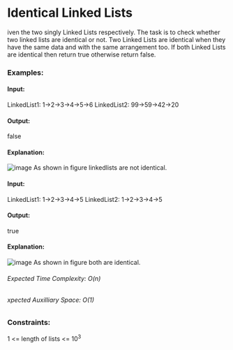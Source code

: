# Identical Linked Lists
iven the two singly Linked Lists respectively. The task is to check whether two linked lists are identical or not. 
Two Linked Lists are identical when they have the same data and with the same arrangement too. If both Linked Lists are identical then return true otherwise return false. 

### Examples:
#### Input:
LinkedList1: 1->2->3->4->5->6
LinkedList2: 99->59->42->20
#### Output:
false
#### Explanation:
![image](https://github.com/Shailesh93602/potd/assets/87556206/c124227e-6acb-4dd7-bfbe-e27d4def3eec)
As shown in figure linkedlists are not identical.

#### Input:
LinkedList1: 1->2->3->4->5
LinkedList2: 1->2->3->4->5
#### Output:
true
#### Explanation: 
![image](https://github.com/Shailesh93602/potd/assets/87556206/4c412b11-3fff-40b7-96ed-e36882a100ce)
As shown in figure both are identical.

###### Expected Time Complexity: O(n)
###### xpected Auxilliary Space: O(1)

### Constraints:
1 <= length of lists <= $`10^3`$

